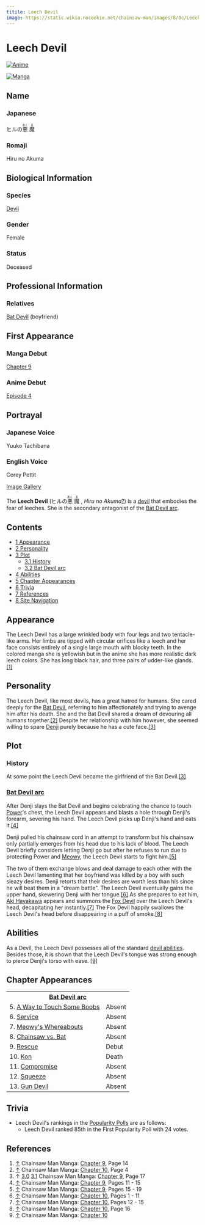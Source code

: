 ```yaml
---
titile: Leech Devil
image: https://static.wikia.nocookie.net/chainsaw-man/images/8/8c/Leech_Devil_anime.png
---
```


# Leech Devil

[![Anime](https://static.wikia.nocookie.net/chainsaw-man/images/8/8c/Leech_Devil_anime.png/revision/latest/scale-to-width-down/350?cb=20221101175655)](https://static.wikia.nocookie.net/chainsaw-man/images/8/8c/Leech_Devil_anime.png/revision/latest?cb=20221101175655 "Anime")

[![Manga](https://static.wikia.nocookie.net/chainsaw-man/images/9/9c/Leech_Devil.png/revision/latest/scale-to-width-down/350?cb=20190609131919)](https://static.wikia.nocookie.net/chainsaw-man/images/9/9c/Leech_Devil.png/revision/latest?cb=20190609131919 "Manga")

## Name

### Japanese

ヒルの<ruby lang="ja"><rb>悪</rb><rp> (</rp><rt>あく</rt><rp>) </rp></ruby> <ruby lang="ja"><rb>魔</rb><rp> (</rp><rt>ま</rt><rp>)</rp></ruby>

### Romaji

Hiru no Akuma

## Biological Information

### Species

[Devil](/wiki/Devil "Devil")

### Gender

Female

### Status

Deceased

## Professional Information

### Relatives

[Bat Devil](/wiki/Bat_Devil "Bat Devil") (boyfriend)

## First Appearance

### Manga Debut

[Chapter 9](/wiki/Chapter_9 "Chapter 9")

### Anime Debut

[Episode 4](/wiki/Episode_4 "Episode 4")

## Portrayal

### Japanese Voice

Yuuko Tachibana

### English Voice

Corey Pettit

[Image Gallery](/wiki/Leech_Devil/Image_Gallery "Leech Devil/Image Gallery")

The **Leech Devil** (ヒルの<ruby lang="ja"><rb>悪</rb><rp> (</rp><rt>あく</rt><rp>) </rp></ruby> <ruby lang="ja"><rb>魔</rb><rp> (</rp><rt>ま</rt><rp>) </rp></ruby> , _Hiru no Akuma_[?](http://en.wikipedia.org/wiki/Help:Installing_Japanese_character_sets "wikipedia:Help:Installing Japanese character sets")) is a [devil](/wiki/Devil "Devil") that embodies the fear of leeches. She is the secondary antagonist of the [Bat Devil arc](/wiki/Bat_Devil_arc "Bat Devil arc").

## Contents

-   [1 Appearance](#Appearance)
-   [2 Personality](#Personality)
-   [3 Plot](#Plot)
    -   [3.1 History](#History)
    -   [3.2 Bat Devil arc](#Bat_Devil_arc)
-   [4 Abilities](#Abilities)
-   [5 Chapter Appearances](#Chapter_Appearances)
-   [6 Trivia](#Trivia)
-   [7 References](#References)
-   [8 Site Navigation](#Site_Navigation)

## Appearance

The Leech Devil has a large wrinkled body with four legs and two tentacle-like arms. Her limbs are tipped with circular orifices like a leech and her face consists entirely of a single large mouth with blocky teeth. In the colored manga she is yellowish but in the anime she has more realistic dark leech colors. She has long black hair, and three pairs of udder-like glands.[\[1\]](#cite_note-Ch9Pg14-1)

## Personality

The Leech Devil, like most devils, has a great hatred for humans. She cared deeply for the [Bat Devil](/wiki/Bat_Devil "Bat Devil"), referring to him affectionately and trying to avenge him after his death. She and the Bat Devil shared a dream of devouring all humans together.[\[2\]](#cite_note-Ch10Pg4-2) Despite her relationship with him however, she seemed willing to spare [Denji](/wiki/Denji "Denji") purely because he has a cute face.[\[3\]](#cite_note-Ch9Pg17-3)

## Plot

### History

At some point the Leech Devil became the girlfriend of the Bat Devil.[\[3\]](#cite_note-Ch9Pg17-3)

### [Bat Devil arc](/wiki/Bat_Devil_arc "Bat Devil arc")

After Denji slays the Bat Devil and begins celebrating the chance to touch [Power](/wiki/Power "Power")'s chest, the Leech Devil appears and blasts a hole through Denji's forearm, severing his hand. The Leech Devil picks up Denji's hand and eats it.[\[4\]](#cite_note-Ch9Pg11_-_15-4)

Denji pulled his chainsaw cord in an attempt to transform but his chainsaw only partially emerges from his head due to his lack of blood. The Leech Devil briefly considers letting Denji go but after he refuses to run due to protecting Power and [Meowy](/wiki/Meowy "Meowy"), the Leech Devil starts to fight him.[\[5\]](#cite_note-Ch9Pg15_-_19-5)

The two of them exchange blows and deal damage to each other with the Leech Devil lamenting that her boyfriend was killed by a boy with such sleazy desires. Denji retorts that their desires are worth less than his since he will beat them in a "dream battle". The Leech Devil eventually gains the upper hand, skewering Denji with her tongue.[\[6\]](#cite_note-Ch10Pg1_-_11-6) As she prepares to eat him, [Aki Hayakawa](/wiki/Aki_Hayakawa "Aki Hayakawa") appears and summons the [Fox Devil](/wiki/Fox_Devil "Fox Devil") over the Leech Devil's head, decapitating her instantly.[\[7\]](#cite_note-Ch10Pg12_-_15-7) The Fox Devil happily swallows the Leech Devil's head before disappearing in a puff of smoke.[\[8\]](#cite_note-Ch10Pg16-8)

## Abilities

As a Devil, the Leech Devil possesses all of the standard [devil abilities](/wiki/Devil#General_Abilities "Devil"). Besides those, it is shown that the Leech Devil's tongue was strong enough to pierce Denji's torso with ease. [\[9\]](#cite_note-Ch10-9)

## Chapter Appearances

<table><tbody><tr><th colspan="2"><center><a href="/wiki/Bat_Devil_arc" title="Bat Devil arc"><span>Bat Devil arc</span></a></center></th></tr><tr><td>5. <a href="/wiki/Chapter_5" title="Chapter 5">A Way to Touch Some Boobs</a></td><td><span>Absent</span></td></tr><tr><td>6. <a href="/wiki/Chapter_6" title="Chapter 6">Service</a></td><td><span>Absent</span></td></tr><tr><td>7. <a href="/wiki/Chapter_7" title="Chapter 7">Meowy's Whereabouts</a></td><td><span>Absent</span></td></tr><tr><td>8. <a href="/wiki/Chapter_8" title="Chapter 8">Chainsaw vs. Bat</a></td><td><span>Absent</span></td></tr><tr><td>9. <a href="/wiki/Chapter_9" title="Chapter 9">Rescue</a></td><td><span>Debut</span></td></tr><tr><td>10. <a href="/wiki/Chapter_10" title="Chapter 10">Kon</a></td><td><span>Death</span></td></tr><tr><td>11. <a href="/wiki/Chapter_11" title="Chapter 11">Compromise</a></td><td><span>Absent</span></td></tr><tr><td>12. <a href="/wiki/Chapter_12" title="Chapter 12">Squeeze</a></td><td><span>Absent</span></td></tr><tr><td>13. <a href="/wiki/Chapter_13" title="Chapter 13">Gun Devil</a></td><td><span>Absent</span></td></tr></tbody></table>

## Trivia

-   Leech Devil's rankings in the [Popularity Polls](/wiki/Popularity_Polls "Popularity Polls") are as follows:
    -   Leech Devil ranked 85th in the First Popularity Poll with 24 votes.

## References

1.  [↑](#cite_ref-Ch9Pg14_1-0) Chainsaw Man Manga: [Chapter 9](/wiki/Chapter_9 "Chapter 9"), Page 14
2.  [↑](#cite_ref-Ch10Pg4_2-0) Chainsaw Man Manga: [Chapter 10](/wiki/Chapter_10 "Chapter 10"), Page 4
3.  ↑ [3.0](#cite_ref-Ch9Pg17_3-0) [3.1](#cite_ref-Ch9Pg17_3-1) Chainsaw Man Manga: [Chapter 9](/wiki/Chapter_9 "Chapter 9"), Page 17
4.  [↑](#cite_ref-Ch9Pg11_-_15_4-0) Chainsaw Man Manga: [Chapter 9](/wiki/Chapter_9 "Chapter 9"), Pages 11 - 15
5.  [↑](#cite_ref-Ch9Pg15_-_19_5-0) Chainsaw Man Manga: [Chapter 9](/wiki/Chapter_9 "Chapter 9"), Pages 15 - 19
6.  [↑](#cite_ref-Ch10Pg1_-_11_6-0) Chainsaw Man Manga: [Chapter 10](/wiki/Chapter_10 "Chapter 10"), Pages 1 - 11
7.  [↑](#cite_ref-Ch10Pg12_-_15_7-0) Chainsaw Man Manga: [Chapter 10](/wiki/Chapter_10 "Chapter 10"), Pages 12 - 15
8.  [↑](#cite_ref-Ch10Pg16_8-0) Chainsaw Man Manga: [Chapter 10](/wiki/Chapter_10 "Chapter 10"), Page 16
9.  [↑](#cite_ref-Ch10_9-0) Chainsaw Man Manga: [Chapter 10](/wiki/Chapter_10 "Chapter 10")
